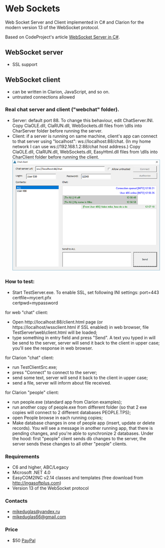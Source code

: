 # Web Sockets
Web Socket Server and Client implemented in C# and Clarion for the modern version 13 of the WebSocket protocol.

Based on CodeProject's article [WebSocket Server in C#](https://www.codeproject.com/Articles/1063910/WebSocket-Server-in-Csharp).

## WebSocket server
- SSL support

## WebSocket client
- can be written in Clarion, JavaScript, and so on.
- untrusted connections allowed

### Real chat server and client ("webchat" folder).
- Server: default port 88. To change this behaviour, edit ChatServer.INI.  
Copy ClaOLE.dll, ClaRUN.dll, WebSockets.dll files from \dlls into CharServer folder before running the server.
- Client: if a server is running on same machine, client's app can connect to that server using "localhost": ws://localhost:88/chat. (In my home network I can use
ws://192.168.1.2:88/chat host address.)
Copy ClaOLE.dll, ClaRUN.dll, WebSockets.dll, EasyHtml.dll files from \dlls into CharClient folder before running the client.
![ChatClient](WebChat.png?raw=true "Chat client")


### How to test:
- Start TestServer.exe. To enable SSL, set following INI settings:
port=443  
certfile=mycert.pfx  
certpwd=mypassword  
  

for web "chat" client:
- Open http://localhost:88/client.html page (or https://localhost/wssclient.html if SSL enabled) in web browser, file TestServer\web\client.html will be loaded;
- type something in entry field and press "Send". A text you typed in will be send to the server, server will send it back to the client in upper case;
you'll see the response in web browser.

for Clarion "chat" client:
- run TestClientSrc.exe;
- press "Connect" to connect to the server;
- send some text, server will send it back to the client in upper case;
- send a file, server will inform about file received.

for Clarion "people" client:
- run people.exe (standard app from Clarion examples);
- run another copy of people.exe from different folder (so that 2 exe copies will connect to 2 different databases PEOPLE.TPS);
- open People browse in each running copies;
- Make database changes in one of people app (insert, update or delete records). You will see a message in another running app, that there is pending changes,
and you're able to synchronize 2 databases.
Under the hood: first "people" client sends db changes to the server, the server sends these changes to all other "people" clients.


### Requirements
- C6 and higher, ABC/Legacy
- Microsoft .NET 4.0
- EasyCOM2INC v2.14 classes and templates (free download from http://ingasoftplus.com)
- Version 13 of the WebSocket protocol

### Contacts
- <mikeduglas@yandex.ru>
- <mikeduglas66@gmail.com>

### Price
- $50 [PayPal](https://www.paypal.me/mikeduglas?ppid=PPC000628&cnac=RU&rsta=ru_RU(ru_RU)&cust=8W29QJ6GKY9HS&unptid=75f96da6-24a4-11e9-ae2c-441ea14e9560&t=&cal=ff0291196b3f5&calc=ff0291196b3f5&calf=ff0291196b3f5&unp_tpcid=ppme-social-user-profile-created&page=main:email&pgrp=main:email&e=op&mchn=em&s=ci&mail=sys)
